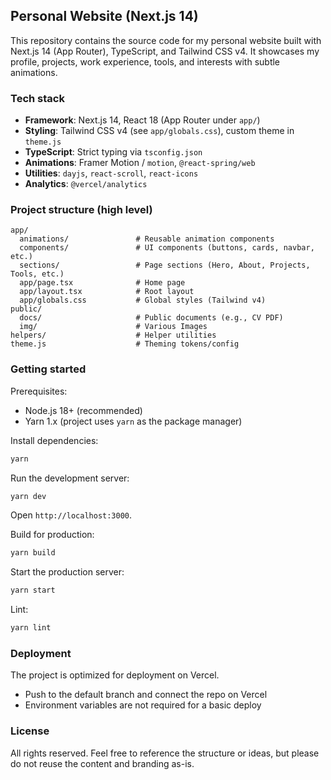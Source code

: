 ## Personal Website (Next.js 14)

This repository contains the source code for my personal website built with Next.js 14 (App Router), TypeScript, and Tailwind CSS v4. It showcases my profile, projects, work experience, tools, and interests with subtle animations.

### Tech stack
- **Framework**: Next.js 14, React 18 (App Router under `app/`)
- **Styling**: Tailwind CSS v4 (see `app/globals.css`), custom theme in `theme.js`
- **TypeScript**: Strict typing via `tsconfig.json`
- **Animations**: Framer Motion / `motion`, `@react-spring/web`
- **Utilities**: `dayjs`, `react-scroll`, `react-icons`
- **Analytics**: `@vercel/analytics`

### Project structure (high level)
```text
app/
  animations/               # Reusable animation components
  components/               # UI components (buttons, cards, navbar, etc.)
  sections/                 # Page sections (Hero, About, Projects, Tools, etc.)
  app/page.tsx              # Home page
  app/layout.tsx            # Root layout
  app/globals.css           # Global styles (Tailwind v4)
public/
  docs/                     # Public documents (e.g., CV PDF)
  img/                      # Various Images
helpers/                    # Helper utilities
theme.js                    # Theming tokens/config
```

### Getting started
Prerequisites:
- Node.js 18+ (recommended)
- Yarn 1.x (project uses `yarn` as the package manager)

Install dependencies:
```bash
yarn
```

Run the development server:
```bash
yarn dev
```
Open `http://localhost:3000`.

Build for production:
```bash
yarn build
```

Start the production server:
```bash
yarn start
```

Lint:
```bash
yarn lint
```

### Deployment
The project is optimized for deployment on Vercel.
- Push to the default branch and connect the repo on Vercel
- Environment variables are not required for a basic deploy

### License
All rights reserved. Feel free to reference the structure or ideas, but please do not reuse the content and branding as-is.
